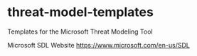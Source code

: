 # threat-model-templates
Templates for the Microsoft Threat Modeling Tool

Microsoft SDL Website
https://www.microsoft.com/en-us/SDL
